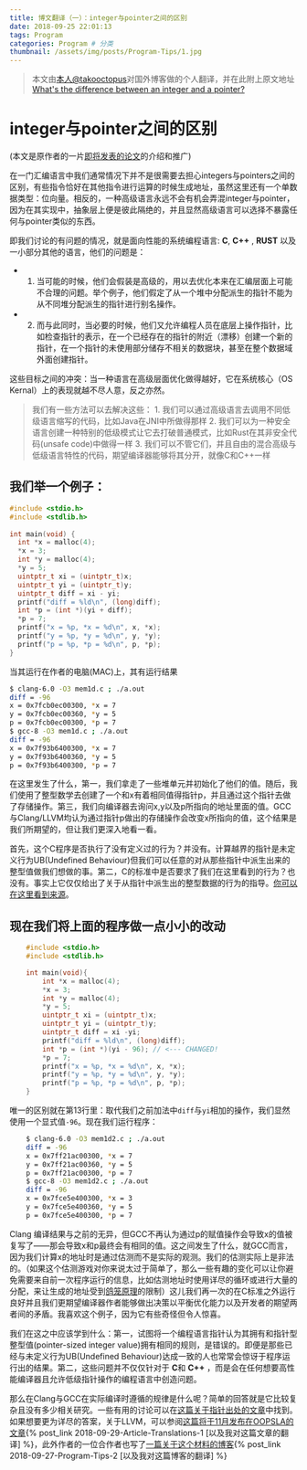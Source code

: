 ```yaml
---
title: 博文翻译（一）：integer与pointer之间的区别
date: 2018-09-25 22:01:13
tags: Program
categories: Program # 分类
thumbnail: /assets/img/posts/Program-Tips/1.jpg
---
```


>本文由[本人@takooctopus](https://takooctopus.github.io "たこ焼きのGITHUB")对国外博客做的个人翻译，并在此附上原文地址
>[What's the difference between an integer and a pointer?](https://blog.regehr.org/archives/1621 "EMBEDDED IN ACADEMIA")

# integer与pointer之间的区别
(本文是原作者的一片[即将发表的论文](http://www.cs.utah.edu/~regehr/oopsla18.pdf "Reconciling High-Level Optimizations and Low-Level Code
in LLVM")的介绍和推广)

在一门汇编语言中我们通常情况下并不是很需要去担心integers与pointers之间的区别，有些指令恰好在其他指令进行运算的时候生成地址，虽然这里还有一个单数据类型：位向量。相反的，一种高级语言永远不会有机会弄混integer与pointer，因为在其实现中，抽象层上便是彼此隔绝的，并且显然高级语言可以选择不暴露任何与pointer类似的东西。

即我们讨论的有问题的情况，就是面向性能的系统编程语言: **C**, **C++** , **RUST** 以及一小部分其他的语言，他们的问题是：

- 1. 当可能的时候，他们会假装是高级的，用以去优化本来在汇编层面上可能不合理的问题。举个例子，他们假定了从一个堆中分配派生的指针不能为从不同堆分配派生的指针进行别名操作。
- 2. 而与此同时，当必要的时候，他们又允许编程人员在底层上操作指针，比如检查指针的表示，在一个已经存在的指针的附近（漂移）创建一个新的指针，在一个指针的未使用部分储存不相关的数据块，甚至在整个数据域外面创建指针。

这些目标之间的冲突：当一种语言在高级层面优化做得越好，它在系统核心（OS Kernal）上的表现就越不尽人意，反之亦然。

>我们有一些方法可以去解决这些：
    1. 我们可以通过高级语言去调用不同低级语言缩写的代码，比如Java在JNI中所做得那样
    2. 我们可以为一种安全语言创建一种特别的低级模式让它去打破普通模式，比如Rust在其非安全代码(unsafe code)中做得一样
    3. 我们可以不管它们，并且自由的混合高级与低级语言特性的代码，期望编译器能够将其分开，就像C和C++一样

## 我们举一个例子：

```c++
#include <stdio.h>
#include <stdlib.h>
 
int main(void) {
  int *x = malloc(4);
  *x = 3;
  int *y = malloc(4);
  *y = 5;
  uintptr_t xi = (uintptr_t)x;
  uintptr_t yi = (uintptr_t)y;
  uintptr_t diff = xi - yi;
  printf("diff = %ld\n", (long)diff);
  int *p = (int *)(yi + diff);
  *p = 7;
  printf("x = %p, *x = %d\n", x, *x);
  printf("y = %p, *y = %d\n", y, *y);
  printf("p = %p, *p = %d\n", p, *p);
}
```

当其运行在作者的电脑(MAC)上，其有运行结果

```bash preset=tako-commandline
$ clang-6.0 -O3 mem1d.c ; ./a.out
diff = -96
x = 0x7fcb0ec00300, *x = 7
y = 0x7fcb0ec00360, *y = 5
p = 0x7fcb0ec00300, *p = 7
$ gcc-8 -O3 mem1d.c ; ./a.out
diff = -96
x = 0x7f93b6400300, *x = 7
y = 0x7f93b6400360, *y = 5
p = 0x7f93b6400300, *p = 7
```

在这里发生了什么，第一，我们拿走了一些堆单元并初始化了他们的值。随后，我们使用了整型数学去创建了一个和x有着相同值得指针p，并且通过这个指针去做了存储操作。第三，我们向编译器去询问x,y以及p所指向的地址里面的值。GCC与Clang/LLVM均认为通过指针p做出的存储操作会改变x所指向的值，这个结果是我们所期望的，但让我们更深入地看一看。

首先，这个C程序是否执行了没有定义过的行为？并没有。计算越界的指针是未定义行为UB(Undefined Behaviour)但我们可以任意的对从那些指针中派生出来的整型值做我们想做的事。第二，C的标准中是否要求了我们在这里看到的行为？也没有。事实上它仅仅给出了关于从指针中派生出的整型数据的行为的指导。[你可以在这里看到来源](https://nullprogram.com/blog/2016/05/30/ "You Can't Always Hash Pointers in C")。

## 现在我们将上面的程序做一点小小的改动

```c
    #include <stdio.h>
    #include <stdlib.h>

    int main(void){
        int *x = malloc(4);
        *x = 3;
        int *y = malloc(4);
        *y = 5;
        uintptr_t xi = (uintptr_t)x;
        uintptr_t yi = (uintptr_t)y;
        uintptr_t diff = xi -yi;
        printf("diff = %ld\n", (long)diff);
        int *p = (int *)(yi - 96); // <--- CHANGED!
        *p = 7;
        printf("x = %p, *x = %d\n", x, *x);
        printf("y = %p, *y = %d\n", y, *y);
        printf("p = %p, *p = %d\n", p, *p);
    }
```

唯一的区别就在第13行里：取代我们之前加法中`diff`与`yi`相加的操作，我们显然使用一个显式值`-96`。现在我们运行程序：

```bash preset=tako-commandline
    $ clang-6.0 -O3 mem1d2.c ; ./a.out
    diff = -96
    x = 0x7ff21ac00300, *x = 7
    y = 0x7ff21ac00360, *y = 5
    p = 0x7ff21ac00300, *p = 7
    $ gcc-8 -O3 mem1d2.c ; ./a.out
    diff = -96
    x = 0x7fce5e400300, *x = 3
    y = 0x7fce5e400360, *y = 5
    p = 0x7fce5e400300, *p = 7
```

Clang 编译结果与之前的无异，但GCC不再认为通过p的赋值操作会导致x的值被复写了——那会导致x和p最终会有相同的值。这之间发生了什么，就GCC而言，因为我们计算x的地址时是通过估测而不是实际的观测。我们的估测实际上是非法的。（如果这个估测游戏对你来说太过于简单了，那么一些有趣的变化可以让你避免需要来自前一次程序运行的信息，比如估测地址时使用详尽的循环或进行大量的分配，来让生成的地址受到[鸽笼原理](https://en.wikipedia.org/wiki/Pigeonhole_principle "Pigeonhole principle")的限制）这儿我们再一次的在C标准之外运行良好并且我们更期望编译器作者能够做出决策以平衡优化能力以及开发者的期望两者间的矛盾。我喜欢这个例子，因为它有些奇怪但令人惊喜。

我们在这之中应该学到什么：第一，试图将一个编程语言指针认为其拥有和指针型整型值(pointer-sized integer value)拥有相同的规则，是错误的。即便是那些已经与未定义行为UB(Undefined Behaviour)达成一致的人也常常会惊讶于程序运行出的结果。第二，这些问题并不仅仅针对于 **C**和 **C++** ，而是会在任何想要高性能编译器且允许低级指针操作的编程语言中创造问题。

那么在Clang与GCC在实际编译时遵循的规律是什么呢？简单的回答就是它比较复杂且没有多少相关研究。一些有用的讨论可以在[这篇关于指针出处的文章](http://www.open-std.org/jtc1/sc22/wg14/www/docs/n2263.htm "Clarifying Pointer Provenance v4")中找到。如果想要更为详尽的答案，关于LLVM，可以参阅[这篇将于11月发布在OOPSLA的文章](http://www.cs.utah.edu/~regehr/oopsla18.pdf "Reconciling High-Level Optimizations and Low-Level Code
in LLVM"){% post_link 2018-09-29-Article-Translations-1 [以及我对这篇文章的翻译] %}，此外作者的一位合作者也写了[一篇关于这个材料的博客](https://www.ralfj.de/blog/2018/07/24/pointers-and-bytes.html "Pointers Are Complicated, or: What's in a Byte?"){% post_link 2018-09-27-Program-Tips-2 [以及我对这篇博客的翻译] %}